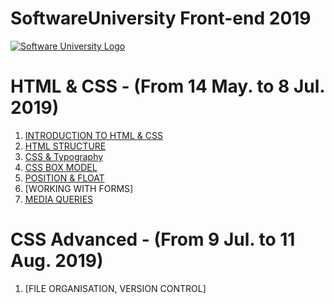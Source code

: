 # SoftwareUniversity Front-end 2019

[![Software University Logo](https://goo.gl/KYm0Tz)](https://softuni.bg)


# HTML & CSS - (From 14 May. to 8 Jul. 2019)
1. [INTRODUCTION TO HTML & CSS](https://tinyurl.com/y24lrcdq)
2. [HTML STRUCTURE](https://tinyurl.com/yy7yx8l3)
3. [CSS & Typography](https://tinyurl.com/yyfrtt22)
4. [CSS BOX MODEL](https://tinyurl.com/y4fkelxv)
5. [POSITION & FLOAT](https://tinyurl.com/y6ylgfug)
6. [WORKING WITH FORMS]
7. [MEDIA QUERIES](https://tinyurl.com/y2x2ajpv)

# CSS Advanced - (From 9 Jul. to 11 Aug. 2019)

1. [FILE ORGANISATION, VERSION CONTROL]
